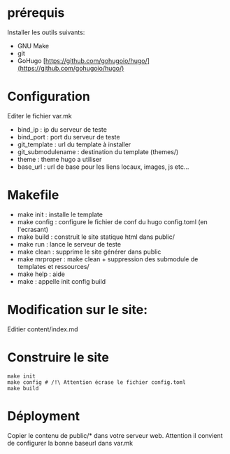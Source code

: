 # prérequis

Installer les outils suivants:

* GNU Make
* git
* GoHugo [https://github.com/gohugoio/hugo/](https://github.com/gohugoio/hugo/)

# Configuration

Editer le fichier var.mk

* bind_ip : ip du serveur de teste
* bind_port : port du serveur de teste
* git_template : url du template à installer
* git_submodulename : destination du template (themes/<templatename>)
* theme : theme hugo a utiliser
* base_url : url de base pour les liens locaux, images, js etc...

# Makefile

* make init : installe le template
* make config : configure le fichier de conf du hugo config.toml (en l'ecrasant)
* make build : construit le site statique html dans public/
* make run : lance le serveur de teste
* make clean : supprime le site générer dans public
* make mrproper : make clean + suppression des submodule de templates et ressources/
* make help : aide
* make : appelle init config build

# Modification sur le site:

Editier content/index.md

# Construire le site
```
make init
make config # /!\ Attention écrase le fichier config.toml
make build
```

# Déployment

Copier le contenu de public/* dans votre serveur web.
Attention il convient de configurer la bonne baseurl dans var.mk
